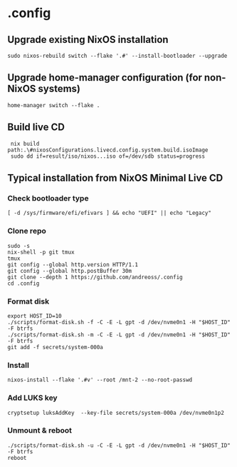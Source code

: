 # .config

## Upgrade existing NixOS installation

```
sudo nixos-rebuild switch --flake '.#' --install-bootloader --upgrade

```

## Upgrade home-manager configuration (for non-NixOS systems)

```
home-manager switch --flake .
```

## Build live CD

```
 nix build path:.\#nixosConfigurations.livecd.config.system.build.isoImage
 sudo dd if=result/iso/nixos...iso of=/dev/sdb status=progress
```

## Typical installation from NixOS Minimal Live CD

### Check bootloader type
```console
[ -d /sys/firmware/efi/efivars ] && echo "UEFI" || echo "Legacy"
```

### Clone repo
```
sudo -s
nix-shell -p git tmux
tmux
git config --global http.version HTTP/1.1
git config --global http.postBuffer 30m
git clone --depth 1 https://github.com/andreoss/.config
cd .config
```

### Format disk
```
export HOST_ID=10
./scripts/format-disk.sh -f -C -E -L gpt -d /dev/nvme0n1 -H "$HOST_ID" -F btrfs
./scripts/format-disk.sh -m -C -E -L gpt -d /dev/nvme0n1 -H "$HOST_ID" -F btrfs
git add -f secrets/system-000a
```
### Install

```
nixos-install --flake '.#v' --root /mnt-2 --no-root-passwd
```
### Add LUKS key
```console
cryptsetup luksAddKey  --key-file secrets/system-000a /dev/nvme0n1p2
```
### Unmount & reboot
```
./scripts/format-disk.sh -u -C -E -L gpt -d /dev/nvme0n1 -H "$HOST_ID" -F btrfs
reboot
```
